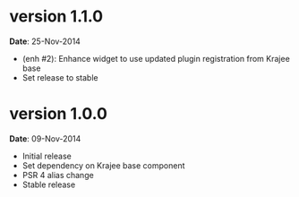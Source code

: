 version 1.1.0
=============
**Date**: 25-Nov-2014

- (enh #2): Enhance widget to use updated plugin registration from Krajee base
- Set release to stable

version 1.0.0
=============
**Date**: 09-Nov-2014

- Initial release
- Set dependency on Krajee base component
- PSR 4 alias change
- Stable release
